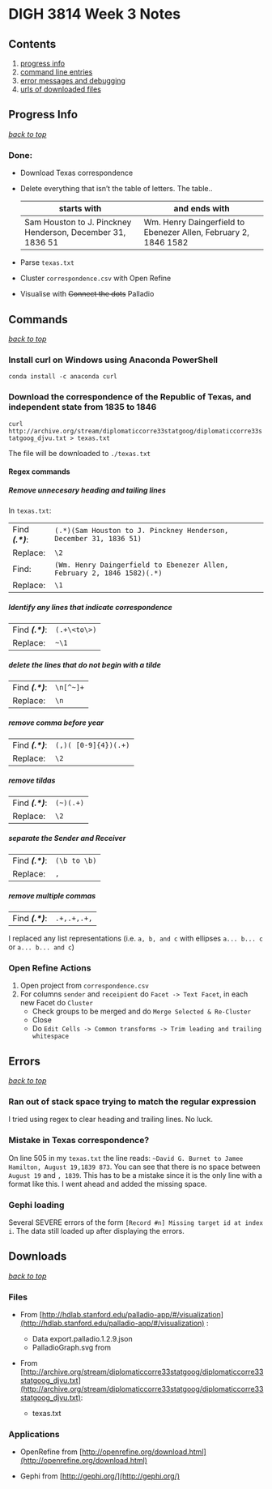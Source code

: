 # DIGH 3814 Week 3 Notes

## Contents

1. [progress info](#progress-info)
2. [command line entries](#commands)
3. [error messages and debugging](#errors)
4. [urls of downloaded files](#downloads)

## Progress Info

[_back to top_](#contents)

### Done:

- Download Texas correspondence
- Delete everything that isn’t the table of letters. The table..

    | starts with |  and ends with |
    |-------------|----------------|
    |Sam Houston to J. Pinckney Henderson, December 31, 1836 51|Wm. Henry Daingerfield to Ebenezer Allen, February 2, 1846 1582|
- Parse `texas.txt`
- Cluster `correspondence.csv` with Open Refine
- Visualise with ~~Connect the dots~~ Palladio

## Commands

[_back to top_](#contents)

### Install curl on Windows using Anaconda PowerShell

`conda install -c anaconda curl`

### Download the correspondence of the Republic of Texas, and independent state from 1835 to 1846

`curl http://archive.org/stream/diplomaticcorre33statgoog/diplomaticcorre33statgoog_djvu.txt > texas.txt`

The file will be downloaded to `./texas.txt`

#### Regex commands

##### Remove unnecesary heading and tailing lines

In `texas.txt`:

|       |              |
|-------|--------------|
| Find _**(.*)**_: |`(.*)(Sam Houston to J. Pinckney Henderson, December 31, 1836 51)`|
| Replace: | `\2` |
| Find: | `(Wm. Henry Daingerfield to Ebenezer Allen, February 2, 1846 1582)(.*)`|
| Replace: | `\1`

##### Identify any lines that indicate correspondence

|       |              |
|-------|--------------|
| Find _**(.*)**_: | `(.+\<to\>)` |
| Replace: | `~\1` |

##### delete the lines that do not begin with a tilde

|       |              |
|-------|--------------|
| Find _**(.*)**_: | `\n[^~]+` |
| Replace: | `\n` |

##### remove comma before year

|       |              |
|-------|--------------|
| Find _**(.*)**_: | `(,)( [0-9]{4})(.+)` |
| Replace: | `\2` |

##### remove tildas

|       |              |
|-------|--------------|
| Find _**(.*)**_: | `(~)(.+)` |
| Replace: | `\2` |

##### separate the Sender and Receiver

|       |              |
|-------|--------------|
| Find _**(.*)**_: | `(\b to \b)` |
| Replace: | `,` |

##### remove multiple commas

|       |              |
|-------|--------------|
| Find _**(.*)**_: | `.+,.+,.+,` |

I replaced any list representations (i.e. `a, b, and c` with ellipses `a... b... c` or `a... b... and c`)

### Open Refine Actions

1. Open project from `correspondence.csv`
2. For columns `sender` and `receipient` do `Facet -> Text Facet`, in each new Facet do `Cluster`
    - Check groups to be merged and do `Merge Selected & Re-Cluster`
    - Close
    - Do `Edit Cells -> Common transforms -> Trim leading and trailing whitespace` 

## Errors

[_back to top_](#contents)

### Ran out of stack space trying to match the regular expression

I tried using regex to clear heading and trailing lines. No luck.

### Mistake in Texas correspondence?

On line 505 in my `texas.txt` the line reads: `~David G. Burnet to Jamee Hamilton, August 19,1839 873`. You can see that there is no space between `August 19` and `, 1839`. This has to be a mistake since it is the only line with a format like this. I went ahead and added the missing space.

### Gephi loading

Several SEVERE errors of the form `[Record #n] Missing target id at index i`. The data still loaded up after displaying the errors.

## Downloads

[_back to top_](#contents)

### Files

- From [http://hdlab.stanford.edu/palladio-app/#/visualization](http://hdlab.stanford.edu/palladio-app/#/visualization) :

  - Data export.palladio.1.2.9.json
  - PalladioGraph.svg from

- From [http://archive.org/stream/diplomaticcorre33statgoog/diplomaticcorre33statgoog_djvu.txt](http://archive.org/stream/diplomaticcorre33statgoog/diplomaticcorre33statgoog_djvu.txt):

  - texas.txt

### Applications

- OpenRefine from [http://openrefine.org/download.html](http://openrefine.org/download.html)

- Gephi from [http://gephi.org/](http://gephi.org/)
